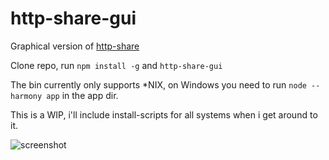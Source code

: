 http-share-gui
==============

Graphical version of [http-share](https://github.com/gildean/http-share)

Clone repo, run `npm install -g` and `http-share-gui`

The bin currently only supports *NIX, on Windows you need to run `node --harmony app` in the app dir.

This is a WIP, i'll include install-scripts for all systems when i get around to it.

![screenshot](http://julkinen.salaliitto.com/misc/http-share.png)
